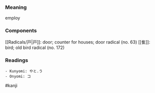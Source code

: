 ### Meaning

employ

### Components

[[Radicals/戸|戸]]: door; counter for houses; door radical (no. 63) [[隹]]: bird; old bird radical (no. 172)

### Readings

```
- Kunyomi: やと.う
- Onyomi: コ
```

#kanji